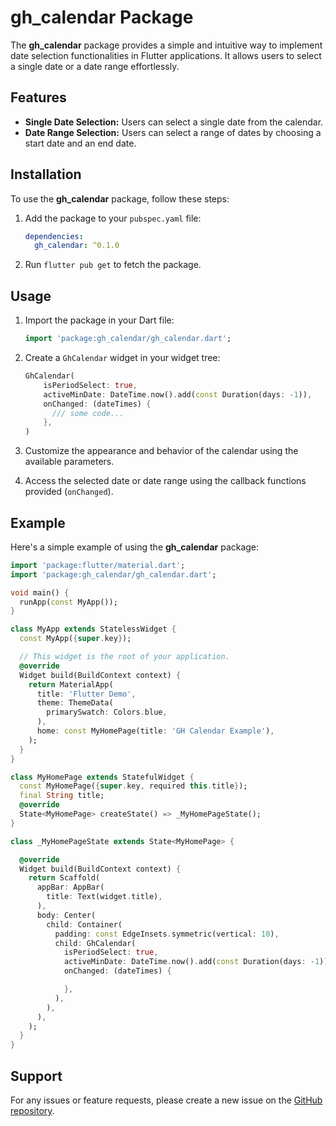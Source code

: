 # gh_calendar Package

The **gh_calendar** package provides a simple and intuitive way to implement date selection functionalities in Flutter applications. It allows users to select a single date or a date range effortlessly.

## Features

- **Single Date Selection:** Users can select a single date from the calendar.
- **Date Range Selection:** Users can select a range of dates by choosing a start date and an end date.

## Installation

To use the **gh_calendar** package, follow these steps:

1. Add the package to your `pubspec.yaml` file:

   ```yaml
   dependencies:
     gh_calendar: ^0.1.0
   ```

2. Run `flutter pub get` to fetch the package.

## Usage

1. Import the package in your Dart file:

   ```dart
   import 'package:gh_calendar/gh_calendar.dart';
   ```

2. Create a `GhCalendar` widget in your widget tree:

   ```dart
   GhCalendar(
       isPeriodSelect: true,
       activeMinDate: DateTime.now().add(const Duration(days: -1)),
       onChanged: (dateTimes) {
         /// some code...
       },
   )
   ```

3. Customize the appearance and behavior of the calendar using the available parameters.

4. Access the selected date or date range using the callback functions provided (`onChanged`).

## Example

Here's a simple example of using the **gh_calendar** package:

```dart
import 'package:flutter/material.dart';
import 'package:gh_calendar/gh_calendar.dart';

void main() {
  runApp(const MyApp());
}

class MyApp extends StatelessWidget {
  const MyApp({super.key});

  // This widget is the root of your application.
  @override
  Widget build(BuildContext context) {
    return MaterialApp(
      title: 'Flutter Demo',
      theme: ThemeData(
        primarySwatch: Colors.blue,
      ),
      home: const MyHomePage(title: 'GH Calendar Example'),
    );
  }
}

class MyHomePage extends StatefulWidget {
  const MyHomePage({super.key, required this.title});
  final String title;
  @override
  State<MyHomePage> createState() => _MyHomePageState();
}

class _MyHomePageState extends State<MyHomePage> {

  @override
  Widget build(BuildContext context) {
    return Scaffold(
      appBar: AppBar(
        title: Text(widget.title),
      ),
      body: Center(
        child: Container(
          padding: const EdgeInsets.symmetric(vertical: 10),
          child: GhCalendar(
            isPeriodSelect: true,
            activeMinDate: DateTime.now().add(const Duration(days: -1)),
            onChanged: (dateTimes) {

            },
          ),
        ),
      ),
    );
  }
}

```

## Support

For any issues or feature requests, please create a new issue on the [GitHub repository](https://github.com/Gyeony95/GH-Calendar/issues).